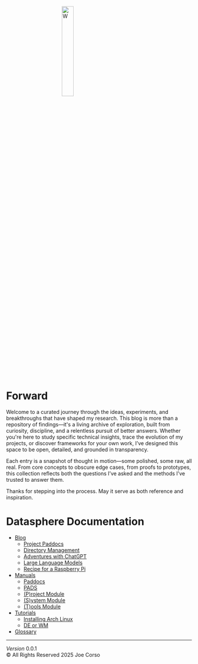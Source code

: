 <style>
  img {
    width: 25%;
    margin: 5% 30%;
  }
</style>

![W](/mnt/pics/logos/ai-wormhole4.png "Wormhole Logo")

# Forward
Welcome to a curated journey through the ideas, experiments, and breakthroughs that have shaped my research. This blog is more than a repository of findings—it's a living archive of exploration, built from curiosity, discipline, and a relentless pursuit of better answers. Whether you're here to study specific technical insights, trace the evolution of my projects, or discover frameworks for your own work, I’ve designed this space to be open, detailed, and grounded in transparency.

Each entry is a snapshot of thought in motion—some polished, some raw, all real. From core concepts to obscure edge cases, from proofs to prototypes, this collection reflects both the questions I’ve asked and the methods I’ve trusted to answer them.

Thanks for stepping into the process. May it serve as both reference and inspiration.

# Datasphere Documentation

  - [Blog](blogs/index.md)
    + [Project Paddocs](blogs/project_paddocs.md)
    + [Directory Management](blogs/directory_management.md)
    + [Adventures with ChatGPT](blogs/adventures_with_chatgpt.md)
    + [Large Language Models](blogs/llm.md)
    + [Recipe for a Raspberry Pi](blogs/rpi3.md)
  - [Manuals](manuals/index.md)
    + [Paddocs](manuals/paddocs.md)
    + [PADS](manuals/pads.md)
    + [(P)roject Module](manuals/proj.md)
    + [(S)ystem Module](manuals/sys.md)
    + [(T)ools Module](manuals/tools.md)
  - [Tutorials](tutorials/index.md)
    + [Installing Arch Linux](tutorials/installingarch.md)
    + [DE or WM](tutorials/de_wm.md.md)
  - [Glossary](references/glossary.md)

  ---
  
  *Version* 0.0.1  
  &copy; All Rights Reserved 2025 Joe Corso

